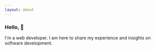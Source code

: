 ```yaml
---
layout: about
---
```


### Hello, 👋

I'm a web developer.
I am here to share my experience and insights on software development.
